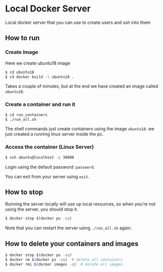# Local Docker Server

Local docker server that you can use to create users and ssh into them

## How to run

### Create Image

Here we create ubuntu18 image

```Bash
$ cd ubuntu18
$ cd docker build -t ubuntu18 .
```
Takes a couple of minutes, but at the end we have created an image called `ubuntu18`.

### Create a container and run it

```Bash
$ cd run_containers
$ ./run_all.sh
```
The shell commands just create containers using the image `ubuntu18`.
we just created a running linux server inside the pc.

### Access the container (Linux Server)

```Bash
$ ssh ubuntu@localhost -p 30000
```
Login using the default password: `password`.

You can exit from your server using `exit`.

## How to stop

Running the server locally will use up local resources, so when you're not using the server, you should stop it.

```Bash
$ docker stop $(docker ps -aq)
```

Note that you can restart the server using `./run_all.sh` again.

## How to delete your containers and images

```Bash
$ docker stop $(docker ps -aq)
$ docker rm $(docker ps -aq)  # delete all containers
$ docker rmi $(docker images -q)  # delete all images
```